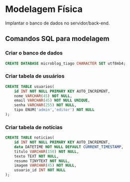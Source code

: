 # Modelagem Física

Implantar o banco de dados no servidor/back-end.

## Comandos SQL para modelagem

### Criar o banco de dados

```sql
CREATE DATABASE microblog_tiago CHARACTER SET utf8mb4;
```

### Criar tabela de usuários

```sql
CREATE TABLE usuarios(
    id INT NOT NULL PRIMARY KEY AUTO_INCREMENT,
    nome VARCHAR(45) NOT NULL,
    email VARCHAR(45) NOT NULL UNIQUE,
    senha VARCHAR(255) NOT NULL,
    tipo ENUM('admin','editor') NOT NULL
);

```
### Criar tabela de notícias

```sql
CREATE TABLE noticias(
    id INT NOT NULL PRIMARY KEY AUTO_INCREMENT,
    data DATETIME NOT NULL DEFAULT CURRENT_TIMESTAMP,
    titulo VARCHAR(150) NOT NULL,
    texto TEXT NOT NULL,
    resumo TINYTEXT NOT NULL,
    imagem VARCHAR(45) NOT NULL,
    usuario_id INT NOT NULL
);
```
